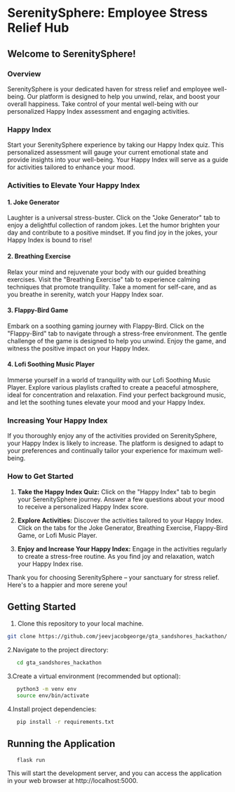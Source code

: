 # SerenitySphere: Employee Stress Relief Hub

## Welcome to SerenitySphere!

### Overview

SerenitySphere is your dedicated haven for stress relief and employee well-being. Our platform is designed to help you unwind, relax, and boost your overall happiness. Take control of your mental well-being with our personalized Happy Index assessment and engaging activities.

### Happy Index

Start your SerenitySphere experience by taking our Happy Index quiz. This personalized assessment will gauge your current emotional state and provide insights into your well-being. Your Happy Index will serve as a guide for activities tailored to enhance your mood.

### Activities to Elevate Your Happy Index

#### 1. Joke Generator

Laughter is a universal stress-buster. Click on the "Joke Generator" tab to enjoy a delightful collection of random jokes. Let the humor brighten your day and contribute to a positive mindset. If you find joy in the jokes, your Happy Index is bound to rise!

#### 2. Breathing Exercise

Relax your mind and rejuvenate your body with our guided breathing exercises. Visit the "Breathing Exercise" tab to experience calming techniques that promote tranquility. Take a moment for self-care, and as you breathe in serenity, watch your Happy Index soar.

#### 3. Flappy-Bird Game

Embark on a soothing gaming journey with Flappy-Bird. Click on the "Flappy-Bird" tab to navigate through a stress-free environment. The gentle challenge of the game is designed to help you unwind. Enjoy the game, and witness the positive impact on your Happy Index.

#### 4. Lofi Soothing Music Player

Immerse yourself in a world of tranquility with our Lofi Soothing Music Player. Explore various playlists crafted to create a peaceful atmosphere, ideal for concentration and relaxation. Find your perfect background music, and let the soothing tunes elevate your mood and your Happy Index.

### Increasing Your Happy Index

If you thoroughly enjoy any of the activities provided on SerenitySphere, your Happy Index is likely to increase. The platform is designed to adapt to your preferences and continually tailor your experience for maximum well-being.

### How to Get Started

1. **Take the Happy Index Quiz:** Click on the "Happy Index" tab to begin your SerenitySphere journey. Answer a few questions about your mood to receive a personalized Happy Index score.

2. **Explore Activities:** Discover the activities tailored to your Happy Index. Click on the tabs for the Joke Generator, Breathing Exercise, Flappy-Bird Game, or Lofi Music Player.

3. **Enjoy and Increase Your Happy Index:** Engage in the activities regularly to create a stress-free routine. As you find joy and relaxation, watch your Happy Index rise.


Thank you for choosing SerenitySphere – your sanctuary for stress relief. Here's to a happier and more serene you!

## Getting Started

1. Clone this repository to your local machine.
```bash
git clone https://github.com/jeevjacobgeorge/gta_sandshores_hackathon/
```
2.Navigate to the project directory:
```bash
   cd gta_sandshores_hackathon
```
3.Create a virtual environment (recommended but optional):
```bash
   python3 -m venv env
   source env/bin/activate
```
4.Install project dependencies:
```bash
   pip install -r requirements.txt
```
## Running the Application
```bash
   flask run
```
This will start the development server, and you can access the application in your web browser at http://localhost:5000.
